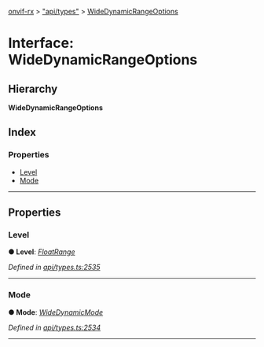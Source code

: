 [onvif-rx](../README.md) > ["api/types"](../modules/_api_types_.md) > [WideDynamicRangeOptions](../interfaces/_api_types_.widedynamicrangeoptions.md)

# Interface: WideDynamicRangeOptions

## Hierarchy

**WideDynamicRangeOptions**

## Index

### Properties

* [Level](_api_types_.widedynamicrangeoptions.md#level)
* [Mode](_api_types_.widedynamicrangeoptions.md#mode)

---

## Properties

<a id="level"></a>

###  Level

**● Level**: *[FloatRange](_api_types_.floatrange.md)*

*Defined in [api/types.ts:2535](https://github.com/patrickmichalina/onvif-rx/blob/034e4d6/src/api/types.ts#L2535)*

___
<a id="mode"></a>

###  Mode

**● Mode**: *[WideDynamicMode](../enums/_api_types_.widedynamicmode.md)*

*Defined in [api/types.ts:2534](https://github.com/patrickmichalina/onvif-rx/blob/034e4d6/src/api/types.ts#L2534)*

___

